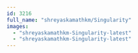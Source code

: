 ```yaml
---
id: 3216
full_name: "shreyaskamathkm/Singularity"
images: 
  - "shreyaskamathkm-Singularity-latest"
  - "shreyaskamathkm-Singularity-latest"
---
```

